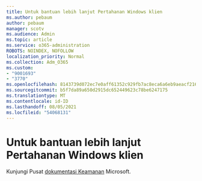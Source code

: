 ```yaml
---
title: Untuk bantuan lebih lanjut Pertahanan Windows klien
ms.author: pebaum
author: pebaum
manager: scotv
ms.audience: Admin
ms.topic: article
ms.service: o365-administration
ROBOTS: NOINDEX, NOFOLLOW
localization_priority: Normal
ms.collection: Adm_O365
ms.custom:
- "9001693"
- "3770"
ms.openlocfilehash: 8143739d072ec7e0aff61352c929fb7ac8eca6a6eb9aeacf2162a995fc30a4d0
ms.sourcegitcommit: b5f7da89a650d2915dc652449623c78be6247175
ms.translationtype: MT
ms.contentlocale: id-ID
ms.lasthandoff: 08/05/2021
ms.locfileid: "54068131"
---
```

# <a name="for-more-help-with-windows-defender-client"></a>Untuk bantuan lebih lanjut Pertahanan Windows klien

Kunjungi Pusat [dokumentasi Keamanan](https://docs.microsoft.com/security/#pivot=products&panel=products1) Microsoft.